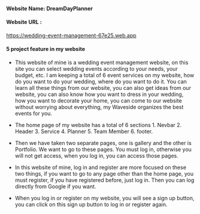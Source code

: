 #### Website Name: DreamDayPlanner
#### Website URL :
 https://wedding-event-management-67e25.web.app

#### 5 project feature in my website

- This website of mine is a wedding event management website, on this site you can select wedding events according to your needs, your budget, etc. I am keeping a total of 6 event services on my website, how do you want to do your wedding, where do you want to do it. You can learn all these things from our website, you can also get ideas from our website, you can also know how you want to dress in your wedding, how you want to decorate your home, you can come to our website without worrying about everything, my Waveside organizes the best events for you.


- The home page of my website has a total of 6 sections 1. Nevbar 2. Header 3. Service 4. Planner 5. Team Member 6. footer.

- Then we have taken two separate pages, one is gallery and the other is Portfolio. We want to go to these pages. You must log in, otherwise you will not get access, when you log in, you can access those pages.

- In this website of mine, log in and register are more focused on these two things, if you want to go to any page other than the home page, you must register, if you have registered before, just log in. Then you can log directly from Google if you want.

- When you log in or register on my website, you will see a sign up button, you can click on this sign up button to log in or register again.